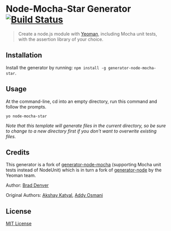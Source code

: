 # Node-Mocha-Star Generator [![Build Status](https://secure.travis-ci.org/braddenver/generator-node-mocha-star.png?branch=master)](https://travis-ci.org/braddenver/generator-node-mocha-star)

> Create a node.js module with [Yeoman](http://yeoman.io/), including Mocha unit tests, with the assertion library of your choice.

## Installation

Install the generator by running: `npm install -g generator-node-mocha-star`.


## Usage

At the command-line, cd into an empty directory, run this command and follow the prompts.

```
yo node-mocha-star
```

_Note that this template will generate files in the current directory, so be sure to change to a new directory first if you don't want to overwrite existing files._


## Credits
This generator is a fork of [generator-node-mocha](https://github.com/yeoman/generator-node) (supporting Mocha unit tests instead of NodeUnit) which is in turn a fork of [generator-node](https://github.com/yeoman/generator-node) by the Yeoman team.

Author: [Brad Denver](https://github.com/BradDenver)

Original Authors: [Akshay Katyal](https://github.com/MrDHat), [Addy Osmani](https://github.com/addyosmani)


## License

[MIT License](http://en.wikipedia.org/wiki/MIT_License)


